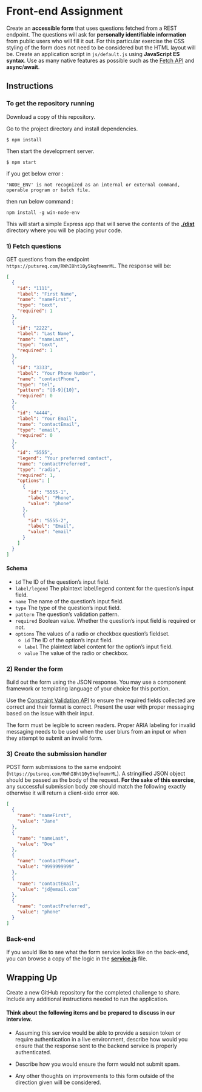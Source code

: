 # Front-end Assignment

Create an **accessible form** that uses questions fetched from a REST endpoint. The questions will ask for **personally identifiable information** from public users who will fill it out. For this particular exercise the CSS styling of the form does not need to be considered but the HTML layout will be. Create an application script in `js/default.js` using **JavaScript ES syntax**. Use as many native features as possible such as the [Fetch API](https://developer.mozilla.org/en-US/docs/Web/API/Fetch_API) and **async**/**await**.

## Instructions

### To get the repository running

Download a copy of this repository.

Go to the project directory and install dependencies.

```shell
$ npm install
```

Then start the development server.

```shell
$ npm start
```

if you get below error :

```
'NODE_ENV' is not recognized as an internal or external command,
operable program or batch file.
```

then run below command :

```
npm install -g win-node-env
```

This will start a simple Express app that will serve the contents of the [**./dist**](dist) directory where you will be placing your code.

### 1) Fetch questions

GET questions from the endpoint `https://putsreq.com/RWhI8ht10y5kqfmemrML`. The response will be:

```json
[
  {
    "id": "1111",
    "label": "First Name",
    "name": "nameFirst",
    "type": "text",
    "required": 1
  },
  {
    "id": "2222",
    "label": "Last Name",
    "name": "nameLast",
    "type": "text",
    "required": 1
  },
  {
    "id": "3333",
    "label": "Your Phone Number",
    "name": "contactPhone",
    "type": "tel",
    "pattern": "[0-9]{10}",
    "required": 0
  },
  {
    "id": "4444",
    "label": "Your Email",
    "name": "contactEmail",
    "type": "email",
    "required": 0
  },
  {
    "id": "5555",
    "legend": "Your preferred contact",
    "name": "contactPreferred",
    "type": "radio",
    "required": 1,
    "options": [
      {
        "id": "5555-1",
        "label": "Phone",
        "value": "phone"
      },
      {
        "id": "5555-2",
        "label": "Email",
        "value": "email"
      }
    ]
  }
]
```

#### Schema

- `id` The ID of the question’s input field.
- `label/legend` The plaintext label/legend content for the question’s input field.
- `name` The name of the question’s input field.
- `type` The type of the question’s input field.
- `pattern` The question’s validation pattern.
- `required` Boolean value. Whether the question’s input field is required or not.
- `options` The values of a radio or checkbox question’s fieldset.
  - `id` The ID of the option’s input field.
  - `label` The plaintext label content for the option’s input field.
  - `value` The value of the radio or checkbox.

### 2) Render the form

Build out the form using the JSON response. You may use a component framework or templating language of your choice for this portion.

Use the [Constraint Validation API](https://developer.mozilla.org/en-US/docs/Learn/Forms/Form_validation#the_constraint_validation_api) to ensure the required fields collected are correct and their format is correct. Present the user with proper messaging based on the issue with their input.

The form must be legible to screen readers. Proper ARIA labeling for invalid messaging needs to be used when the user blurs from an input or when they attempt to submit an invalid form.

### 3) Create the submission handler

POST form submissions to the same endpoint (`https://putsreq.com/RWhI8ht10y5kqfmemrML`). A stringified JSON object should be passed as the body of the request. **For the sake of this exercise**, any successful submission body `200` should match the following exactly otherwise it will return a client-side error `400`.

```json
[
  {
    "name": "nameFirst",
    "value": "Jane"
  },
  {
    "name": "nameLast",
    "value": "Doe"
  },
  {
    "name": "contactPhone",
    "value": "9999999999"
  },
  {
    "name": "contactEmail",
    "value": "jd@email.com"
  },
  {
    "name": "contactPreferred",
    "value": "phone"
  }
]
```

### Back-end

If you would like to see what the form service looks like on the back-end, you can browse a copy of the logic in the [**service.js**](service.js) file.

## Wrapping Up

Create a new GitHub repository for the completed challenge to share. Include any additional instructions needed to run the application.

#### Think about the following items and be prepared to discuss in our interview.

- Assuming this service would be able to provide a session token or require authentication in a live environment, describe how would you ensure that the response sent to the backend service is properly authenticated.

- Describe how you would ensure the form would not submit spam.

- Any other thoughts on improvements to this form outside of the direction given will be considered.
